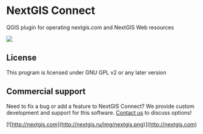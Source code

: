 # NextGIS Connect
QGIS plugin for operating nextgis.com and NextGIS Web resources

![](https://raw.githubusercontent.com/nextgis/nextgis_connect/master/image/connect-screenshot.png)

License
-------------
This program is licensed under GNU GPL v2 or any later version

Commercial support
----------
Need to fix a bug or add a feature to NextGIS Connect? We provide custom development and support for this software. [Contact us](http://nextgis.com/contact/) to discuss options!

[![http://nextgis.com](http://nextgis.ru/img/nextgis.png)](http://nextgis.com)
